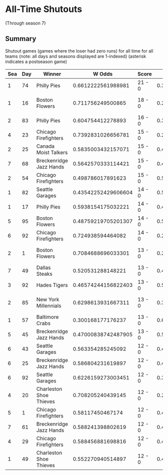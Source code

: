 # All-Time Shutouts
(Through season 7)

## Summary



Shutout games (games where the loser had zero runs) for all time for all teams (note: all days and seasons displayed are 1-indexed) (asterisk indicates a postseason game)


| Sea | Day | Winner | W Odds | Score | L Odds | Loser | 
| ------ |------ |------ |------ |------ |------ |------ |
| 1 | 74 | Philly Pies | 0.6612222561988981 | 21 - 0 | 0.33877774380110204 | Moab Sunbeams | 
| 1 | 16 | Boston Flowers | 0.711756249500865 | 18 - 0 | 0.28824375049913403 | Charleston Shoe Thieves | 
| 2 | 83 | Philly Pies | 0.604754412278893 | 16 - 0 | 0.395245587721106 | Seattle Garages | 
| 4 | 23 | Chicago Firefighters | 0.7392831026656781 | 15 - 0 | 0.260716897334321 | Dallas Steaks | 
| 2 | 25 | Canada Moist Talkers | 0.5835003432157071 | 15 - 0 | 0.416499656784292 | Baltimore Crabs | 
| 7 | 68 | Breckenridge Jazz Hands | 0.5642570333114421 | 15 - 0 | 0.43574296668855705 | Hellmouth Sunbeams | 
| 2 | 54 | Chicago Firefighters | 0.498786017891623 | 15 - 0 | 0.5012139821083761 | Los Angeles Tacos | 
| 1 | 82 | Seattle Garages | 0.43542252429606604 | 14 - 0 | 0.564577475703934 | Mexico City Wild Wings | 
| 1 | 17 | Philly Pies | 0.5938154175032221 | 14 - 0 | 0.406184582496777 | Miami Dalé | 
| 5 | 95 | Boston Flowers | 0.48759219705201307 | 14 - 0 | 0.512407802947987 | Kansas City Breath Mints | 
| 6 | 92 | Chicago Firefighters | 0.724938594464082 | 14 - 0 | 0.275061405535917 | Unlimited Tacos | 
| 2 | 1 | Boston Flowers | 0.7084688696033301 | 13 - 0 | 0.291531130396669 | Charleston Shoe Thieves | 
| 7 | 49 | Dallas Steaks | 0.520531288148221 | 13 - 0 | 0.47946871185177803 | Hades Tigers | 
| 3 | 92 | Hades Tigers | 0.46574244156822403 | 13 - 0 | 0.534257558431775 | Breckenridge Jazz Hands | 
| 2 | 85 | New York Millennials | 0.6298613931667311 | 13 - 0 | 0.37013860683326805 | San Francisco Lovers | 
| 1 | 57 | Baltimore Crabs | 0.300168177176237 | 13 - 0 | 0.6998318228237631 | Hades Tigers | 
| 5 | 45 | Breckenridge Jazz Hands | 0.47000838742487905 | 13 - 0 | 0.5299916125751201 | Hellmouth Sunbeams | 
| 6 | 43 | Seattle Garages | 0.563354285245092 | 12 - 0 | 0.43664571475490704 | Yellowstone Magic | 
| 6 | 25 | Breckenridge Jazz Hands | 0.586804231619897 | 12 - 0 | 0.413195768380102 | New York Millennials | 
| 6 | 92 | Seattle Garages | 0.6226159273003451 | 12 - 0 | 0.377384072699654 | Hawaii Fridays | 
| 4 | 20 | Charleston Shoe Thieves | 0.708205240439145 | 12 - 0 | 0.29179475956085404 | Unlimited Tacos | 
| 5 | 1 | Chicago Firefighters | 0.58117450467174 | 12 - 0 | 0.418825495328259 | Dallas Steaks | 
| 7 | 61 | Breckenridge Jazz Hands | 0.588241398802619 | 12 - 0 | 0.41175860119738006 | Unlimited Tacos | 
| 4 | 29 | Chicago Firefighters | 0.588456881698816 | 12 - 0 | 0.411543118301183 | Kansas City Breath Mints | 
| 1 | 49 | Charleston Shoe Thieves | 0.552270940514897 | 12 - 0 | 0.44772905948510205 | Kansas City Breath Mints | 


